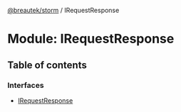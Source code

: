 [@breautek/storm](../README.md) / IRequestResponse

# Module: IRequestResponse

## Table of contents

### Interfaces

- [IRequestResponse](../interfaces/IRequestResponse.IRequestResponse-1.md)

